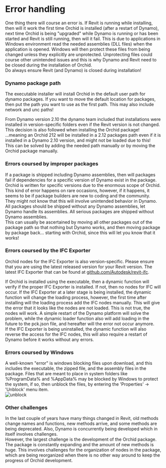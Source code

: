 # Error handling  
  
One thing there will course an error is. If Revit is running while installing, then will it work the first time Orchid is installed (after a restart of Dynamo), next time Orchid is being "upgraded" while Dynamo is running or has been started and Revit is still running, then will it fail. This is due to applications in Windows environment read the needed assemblies (DLL files) when the application is opened. Windows will then protect these files from being changed unless they explicitly are unprotected. Unprotecting files could course other unintended issues and this is why Dynamo and Revit need to be closed during the installation of Orchid.  
Do always ensure Revit (and Dynamo) is closed during installation!  
  
### Dynamo package path  
The executable installer will install Orchid in the default user path for dynamo packages. If you want to move the default location for packages, then put the path you want to use as the first path. This may also include network and unc paths!  
  
From Dynamo version 2.10 the dynamo team included that installations were installed in version-specific folders even if the Revit version is not changed. This decision is also followed when installing the Orchid package! ...meaning an Orchid 212 will be installed in a 2.12 packages path even if it is installed in a Dynamo 2.10 version, and might not be loaded due to this!  
This can be solved by adding the needed path manually or by moving the Orchid package manually.  
  
### Errors coursed by improper packages 
If a package is shipped including Dynamo assemblies, then will packages fail if dependencies for a specific version of Dynamo exist in the package. Orchid is written for specific versions due to the enormous scope of Orchid. This kind of error happens on rare occasions, however, if it happens, it seems to be if package builders are new to coding and the community. They might not know that this will involve unintended behavior in Dynamo. All packages should be shipped without any Dynamo assemblies, let Dynamo handle its assemblies. All serious packages are shipped without Dynamo assemblies.  
This can usually be ascertained by moving all other packages out of the package path so that nothing but Dynamo works, and then moving package by package back... starting with Orchid, since this will let you know that it works!  
  
### Errors coursed by the IFC Exporter 
Orchid nodes for the IFC Exporter is also version-specific. Please ensure that you are using the latest released version for your Revit version. The latest IFC Exporter that can be found at
[github.com/Autodesk/revit-ifc](http://github.com/Autodesk/revit-ifc).  
  
If Orchid is installed using the executable, then a dynamic function will verify if the proper IFC Exporter is installed. If not, then no nodes for IFC will occur. If the IFC Exporter at a later stage is being installed, the dynamic function will change the loading process, however, the first time after installing will the loading process add the IFC nodes manually. This will give the error that it looks like the nodes are not loaded. This is not true, the nodes will work. A simple restart of the Dynamo platform will solve the problem, while the dynamic loader function also will add loading in the future to the pck.json file, and hereafter will the error not occur anymore.  
If the IFC Exporter is being uninstalled, the dynamic function will also reverse the access for the IFC nodes, this will also require a restart of Dynamo before it works without any errors.  
  
### Errors coursed by Windows  
A well-known "error" is windows blocking files upon download, and this includes the executable, the zipped file, and the assembly files in the package. Files that are meant to place in system folders like %ProgramData% and %AppData% may be blocked by Windows to protect the system, if so, then unblock the files, by entering the 'Properties' -> 'Unblock' menu item.  
![unblock](img/unblock.png)  
  
### Other challenges  
In the last couple of years have many things changed in Revit, old methods change names and functions, new methods arrive, and some methods are being deprecated. Also, Dynamo is concurrently being developed which in itself involves challenges.  
However, the largest challenge is the development of the Orchid package. The package is constantly expanding and the amount of new methods is huge. This involves challenges for the organization of nodes in the package, which are being reorganized when there is no other way around to keep the progress of Orchid development.  
